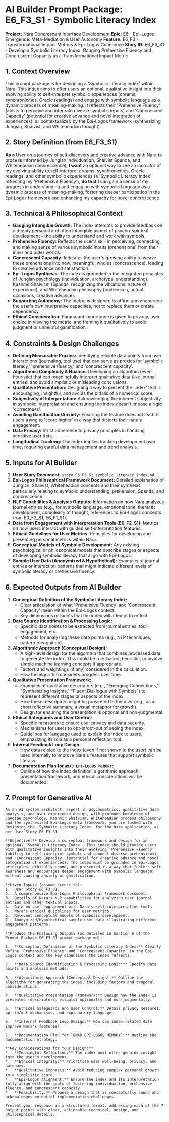 # AI Builder Prompt Package: E6_F3_S1 - Symbolic Literacy Index

**Project:** Nara Concrescent Interface Development
**Epic:** E6 - Epi-Logos Emergence: Meta-Mediation & User Autonomy
**Feature:** E6_F3 - Transformational Impact Metrics & Epi-Logos Coherence
**Story ID:** E6_F3_S1 - Develop a Symbolic Literacy Index: Gauging Prehensive Fluency and Concrescent Capacity as a Transformational Impact Metric

## 1. Context Overview

This prompt package is for designing a 'Symbolic Literacy Index' within Nara. This index aims to offer users an optional, qualitative insight into their evolving ability to self-interpret symbolic experiences (dreams, synchronicities, Oracle readings) and engage with symbolic language as a dynamic process of meaning-making. It reflects their 'Prehensive Fluency' (ability to perceive and integrate diverse symbolic inputs) and 'Concrescent Capacity' (potential for creative advance and novel integration of experiences), all contextualized by the Epi-Logos framework (synthesizing Jungian, Shaivist, and Whiteheadian thought).

## 2. Story Definition (from E6_F3_S1)

**As a** User on a journey of self-discovery and creative advance with Nara (a process informed by Jungian individuation, Shaivist Spanda, and Whiteheadian concrescence),
**I want** an optional way to see an indicator of my evolving ability to self-interpret dreams, synchronicities, Oracle readings, and other symbolic experiences (a 'Symbolic Literacy Index' reflecting my 'Prehensive Fluency'),
**So that** I can gain a sense of my progress in understanding and engaging with symbolic language as a dynamic process of meaning-making, fostering deeper participation in the Epi-Logos framework and enhancing my capacity for novel concrescence.

## 3. Technical & Philosophical Context

*   **Gauging Intangible Growth:** The index attempts to provide feedback on a deeply personal and often intangible aspect of psycho-spiritual development – the ability to understand and work with symbols.
*   **Prehensive Fluency:** Reflects the user's skill in perceiving, connecting, and making sense of various symbolic inputs (prehensions) from their inner and outer worlds.
*   **Concrescent Capacity:** Indicates the user's growing ability to weave these prehensions into new, meaningful wholes (concrescence), leading to creative advance and satisfaction.
*   **Epi-Logos Synthesis:** The index is grounded in the integrated principles of Jungian psychology (individuation, archetypal understanding), Kashmir Shaivism (Spanda, recognizing the vibrational nature of experience), and Whiteheadian philosophy (prehension, actual occasions, creative advance).
*   **Supporting Autonomy:** The metric is designed to affirm and encourage the user's own interpretive capacities, not to replace them or create dependency.
*   **Ethical Consideration:** Paramount importance is given to privacy, user choice in viewing the metric, and framing it qualitatively to avoid judgment or unhelpful gamification.

## 4. Constraints & Design Challenges

*   **Defining Measurable Proxies:** Identifying reliable data points from user interactions (journaling, tool use) that can serve as proxies for 'symbolic literacy,' 'prehensive fluency,' and 'concrescent capacity'.
*   **Algorithmic Complexity & Nuance:** Developing an algorithm (even heuristic) that can meaningfully interpret qualitative data (like journal entries) and avoid simplistic or misleading conclusions.
*   **Qualitative Presentation:** Designing a way to present the 'index' that is encouraging, insightful, and avoids the pitfalls of a numerical score.
*   **Subjectivity of Interpretation:** Acknowledging the inherent subjectivity in symbolic interpretation and ensuring the index doesn't impose a rigid 'correctness'.
*   **Avoiding Gamification/Anxiety:** Ensuring the feature does not lead to users trying to 'score higher' in a way that distorts their natural engagement.
*   **Data Privacy:** Strict adherence to privacy principles in handling sensitive user data.
*   **Longitudinal Tracking:** The index implies tracking development over time, requiring careful data management and trend analysis.

## 5. Inputs for AI Builder

1.  **User Story Document:** `story_E6_F3_S1_symbolic_literacy_index.md`.
2.  **Epi-Logos Philosophical Framework Document:** Detailed explanation of Jungian, Shaivist, Whiteheadian concepts and their synthesis, particularly relating to symbolic understanding, prehension, Spanda, and concrescence.
3.  **NLP Capabilities & Analysis Outputs:** Information on how Nara analyzes journal entries (e.g., for symbolic language, emotional tone, thematic development, complexity of thought, references to Epi-Logos concepts from E3_F2_S1, E6_F1_S1).
4.  **Data from Engagement with Interpretation Tools (E6_F2_S1):** Metrics on how users interact with guided self-interpretation features.
5.  **Ethical Guidelines for User Metrics:** Principles for developing and presenting personal metrics within Nara.
6.  **Conceptual Models of Symbolic Development:** Any existing psychological or philosophical models that describe stages or aspects of developing symbolic literacy that align with Epi-Logos.
7.  **Sample User Data (Anonymized & Hypothetical):** Examples of journal entries or interaction patterns that might indicate different levels of symbolic literacy or prehensive fluency.

## 6. Expected Outputs from AI Builder

1.  **Conceptual Definition of the Symbolic Literacy Index:**
    *   Clear articulation of what 'Prehensive Fluency' and 'Concrescent Capacity' mean within the Epi-Logos context.
    *   Key dimensions or facets that the index will attempt to reflect.
2.  **Data Source Identification & Processing Logic:**
    *   Specific data points to be extracted from journal entries, tool engagement, etc.
    *   Methods for analyzing these data points (e.g., NLP techniques, pattern recognition).
3.  **Algorithmic Approach (Conceptual Design):**
    *   A high-level design for the algorithm that combines processed data to generate the index. This could be rule-based, heuristic, or involve simple machine learning concepts if appropriate.
    *   Factors and weightings (if any) considered in the calculation.
    *   How the algorithm considers progress over time.
4.  **Qualitative Presentation Framework:**
    *   Examples of qualitative descriptors (e.g., "Emerging Connections," "Synthesizing Insights," "Fluent Dia-logue with Symbols") to represent different stages or aspects of the index.
    *   How these descriptors might be presented to the user (e.g., as a short reflective summary, a visual metaphor for growth).
    *   Design for ensuring the presentation is optional and non-judgmental.
5.  **Ethical Safeguards and User Control:**
    *   Specific measures to ensure user privacy and data security.
    *   Mechanisms for users to opt-in/opt-out of seeing the index.
    *   Guidelines for language used to explain the index to users, emphasizing its role as a personal reflection tool.
6.  **Internal Feedback Loop Design:**
    *   How data related to the index (even if not shown to the user) can be used internally to improve Nara's features that support symbolic literacy.
7.  **Documentation Plan for `BMAD EPI-LOGOS MEMORY`:**
    *   Outline of how the index definition, algorithmic approach, presentation framework, and ethical considerations will be documented.

## 7. Prompt for Generative AI

```
As an AI system architect, expert in psychometrics, qualitative data analysis, and user experience design, with profound knowledge of Jungian psychology, Kashmir Shaivism, Whiteheadian process philosophy, and the synthesized Epi-Logos meta-framework, you are tasked with designing the 'Symbolic Literacy Index' for the Nara application, as per User Story E6_F3_S1.

**Objective:** Develop a conceptual framework and design for an optional 'Symbolic Literacy Index'. This index should provide users with qualitative insights into their evolving 'Prehensive Fluency' (ability to self-interpret symbols and connect diverse prehensions) and 'Concrescent Capacity' (potential for creative advance and novel integration of experiences). The index must be grounded in Epi-Logos principles, ethically sound, and presented in a way that fosters self-awareness and encourages deeper engagement with symbolic language, without causing anxiety or gamification.

**Given Inputs (assume access to):
1.  User Story E6_F3_S1.
2.  A comprehensive Epi-Logos Philosophical Framework document.
3.  Details of Nara's NLP capabilities for analyzing user journal entries and other textual inputs.
4.  Data on user engagement with Nara's self-interpretation tools.
5.  Nara's ethical guidelines for user metrics.
6.  Relevant conceptual models of symbolic development.
7.  Anonymized/hypothetical sample user data illustrating different engagement patterns.

**Produce the Following Outputs (as detailed in Section 6 of the Prompt Package E6_F3_S1_prompt_package.md):

1.  **Conceptual Definition of the Symbolic Literacy Index:** Clearly define 'Prehensive Fluency' and 'Concrescent Capacity' in the Epi-Logos context and the key dimensions the index reflects.

2.  **Data Source Identification & Processing Logic:** Specify data points and analysis methods.

3.  **Algorithmic Approach (Conceptual Design):** Outline the algorithm for generating the index, including factors and temporal considerations.

4.  **Qualitative Presentation Framework:** Design how the index is presented (descriptors, visuals) optionally and non-judgmentally.

5.  **Ethical Safeguards and User Control:** Detail privacy measures, opt-in/out mechanisms, and explanatory language.

6.  **Internal Feedback Loop Design:** How can index-related data improve Nara's features?

7.  **Documentation Plan for `BMAD EPI-LOGOS MEMORY`:** Outline the documentation strategy.

**Key Considerations for Your Design:**
*   **Meaningful Reflection:** The index must offer genuine insight into the user's development.
*   **Ethical Integrity:** Prioritize user well-being, privacy, and autonomy.
*   **Qualitative Emphasis:** Avoid reducing complex personal growth to a simplistic score.
*   **Epi-Logos Alignment:** Ensure the index and its interpretation fully align with the goals of fostering individuation, prehensive fluency, and concrescent capacity.
*   **Feasibility:** Propose a design that is conceptually sound and acknowledges potential implementation challenges.

Present your response in a structured format, addressing each of the 7 output points with clear, actionable technical, design, and philosophical details.
```